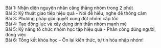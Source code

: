 Bài 1: Nhận diện nguyên nhân căng thẳng nhóm trong 2 phút  
Bài 2: Kỹ thuật giao tiếp hiệu quả - Nói để hiểu, nghe để thông cảm  
Bài 3: Phương pháp giải quyết xung đột nhóm cấp tốc  
Bài 4: Tạo động lực và xây dựng tinh thần nhóm mạnh mẽ  
Bài 5: Kỹ năng tổ chức nhóm học tập hiệu quả - Phân công đúng người, đúng việc  
Bài 6: Tổng kết khóa học – Ôn lại kiến thức, tự tin hòa nhập nhóm!